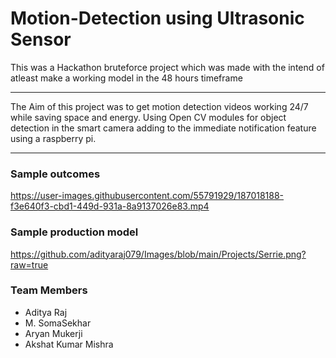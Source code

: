 # Motion-Detection using Ultrasonic Sensor

This was a Hackathon bruteforce project which was made with the intend of atleast make a working model in the 48 hours timeframe

---

The Aim of this project was to get motion detection videos working 24/7 while saving space and energy. Using 
Open CV modules for object detection in the smart camera adding to the immediate notification feature using a 
raspberry pi.

---

### Sample outcomes


https://user-images.githubusercontent.com/55791929/187018188-f3e640f3-cbd1-449d-931a-8a9137026e83.mp4

### Sample production model

https://github.com/adityaraj079/Images/blob/main/Projects/Serrie.png?raw=true

### Team Members
 - Aditya Raj
 - M. SomaSekhar
 - Aryan Mukerji
 - Akshat Kumar Mishra
